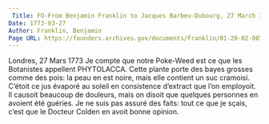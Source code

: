 ```yaml
---
 Title: FO-From Benjamin Franklin to Jacques Barbeu-Dubourg, 27 March 1773: extract
Date: 1773-03-27
Author: Franklin, Benjamin
Page URL: https://founders.archives.gov/documents/Franklin/01-20-02-0075
---
```


Londres, 27 Mars 1773
Je compte que notre Poke-Weed est ce que les Botanistes appellent PHYTOLACCA. Cette plante porte des bayes grosses comme des pois: la peau en est noire, mais elle contient un suc cramoisi. C’étoit ce jus évaporé au soleil en consistence d’extract que l’on employoit. Il causoit beaucoup de douleurs, mais on disoit que quelques personnes en avoient été guéries. Je ne suis pas assuré des faits: tout ce que je sçais, c’est que le Docteur Colden en avoit bonne opinion.

